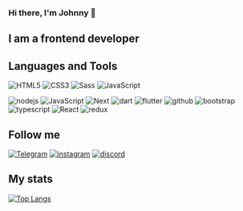 ### Hi there, I'm Johnny 👋

## I am a frontend developer

## Languages and Tools
![HTML5](https://img.shields.io/badge/-html5-090909?style=for-the-badge&logo=html5&color=grey)
![CSS3](https://img.shields.io/badge/-CSS3-090909?style=for-the-badge&logo=CSS3&color=grey)
![Sass](https://img.shields.io/badge/-Sass-090909?style=for-the-badge&logo=sass&color=grey)
![JavaScript](https://img.shields.io/badge/-JavaScript-090909?style=for-the-badge&logo=javascript&color=grey)
<!--![Webpack](https://img.shields.io/badge/-Webpack-090909?style=for-the-badge&logo=webpack)--> 
![nodejs](https://img.shields.io/badge/-node.js-030203?style=for-the-badge&logo=node.js&color=grey)
![JavaScript](https://img.shields.io/badge/-react.js-090909?style=for-the-badge&logo=react&color=grey)
![Next](https://img.shields.io/badge/next.js-%2320232a.svg?style=for-the-badge&logo=Next&color=grey)
![dart](https://img.shields.io/badge/-dart-090909?style=for-the-badge&logo=dart&color=grey)
![flutter](https://img.shields.io/badge/-flutter-090909?style=for-the-badge&logo=flutter&color=grey)
![github](https://img.shields.io/badge/-github-090909?style=for-the-badge&logo=git&color=grey)
![bootstrap](https://img.shields.io/badge/-bootstrap-090909?style=for-the-badge&logo=bootstrap&color=grey)
![typescript](https://img.shields.io/badge/-typescript-090909?style=for-the-badge&logo=typescript&color=grey)
![React](https://img.shields.io/badge/zustand-%2320232a.svg?style=for-the-badge&logo=react&color=grey)
![redux](https://img.shields.io/badge/-redux-090909?style=for-the-badge&logo=redux&color=grey)

## Follow me
[![Telegram](https://img.shields.io/badge/-telegram-090909?style=for-the-badge&logo=telegram&color=grey)](https://t.me/Polzovatel_000)
[![instagram](https://img.shields.io/badge/-instagram-090909?style=for-the-badge&logo=instagram&color=grey)](https://www.instagram.com/jonibek_9800)
[![discord](https://img.shields.io/badge/-discord-090909?style=for-the-badge&logo=discord&color=grey)](https://discord.com/Jony9800)

## My stats
[![Top Langs](https://github-readme-stats.vercel.app/api/top-langs/?username=Jonibek9800&layout=pie)](https://github.com/Jonibek9800/github-readme-stats)
